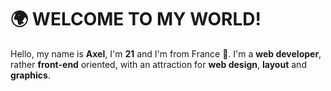 # 🌍 WELCOME TO MY WORLD!

Hello, my name is **Axel**, I'm **21** and I'm from France 🥖.
I'm a **web developer**, rather **front-end** oriented, with an attraction for **web design**, **layout** and **graphics**.
